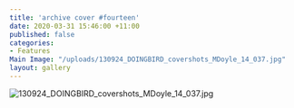 ```yaml
---
title: 'archive cover #fourteen'
date: 2020-03-31 15:46:00 +11:00
published: false
categories:
- Features
Main Image: "/uploads/130924_DOINGBIRD_covershots_MDoyle_14_037.jpg"
layout: gallery
---
```


![130924_DOINGBIRD_covershots_MDoyle_14_037.jpg](/uploads/130924_DOINGBIRD_covershots_MDoyle_14_037.jpg)